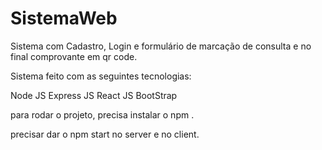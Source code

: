 # SistemaWeb

Sistema com Cadastro, Login e formulário de marcação de consulta e no final comprovante em qr code.

Sistema feito com as seguintes tecnologias:

Node JS Express JS React JS BootStrap

para rodar o projeto, precisa instalar o npm .

precisar dar o npm start no server e no client.
